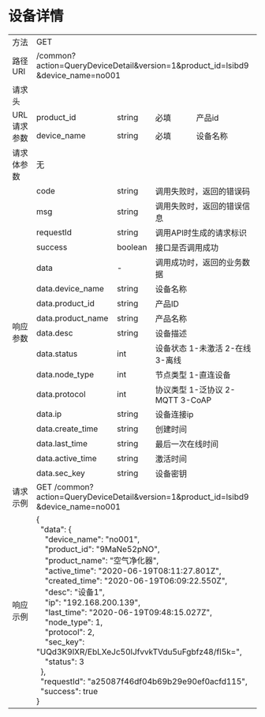 # **设备详情**  

<table style="text-align: left">

<tr><td >方法</td><td colspan="4">GET</td></tr>
<tr><td>路径URI</td><td colspan="4">/common?action=QueryDeviceDetail&version=1&product_id=lsibd9
&device_name=no001
</td></tr>
<tr><td>请求头</td><td colspan="4"></td></tr>

<tr><td rowspan="2">URL请求参数</td><td>product_id</td><td>string</td><td>必填</td><td>产品id</td></tr>
<tr><td>device_name</td><td>string</td><td>必填</td><td>设备名称</td></tr>

<tr><td>请求体参数</td><td colspan="4">无</td></tr>

<tr><td rowspan="17">响应参数</td><td>code</td><td>string</td><td colspan="2">调用失败时，返回的错误码</td></tr>
<tr><td>msg</td><td>string</td><td colspan="2">调用失败时，返回的错误信息</td></tr>
<tr><td>requestId</td><td>string</td><td colspan="2">调用API时生成的请求标识</td></tr>
<tr><td>success</td><td>boolean</td><td colspan="2">接口是否调用成功</td></tr>
<tr><td>data</td><td>-</td><td colspan="2">调用成功时，返回的业务数据</td></tr>

<tr><td>data.device_name</td><td>string</td><td colspan="2">设备名称</td></tr>
<tr><td>data.product_id</td><td>string</td><td colspan="2">产品ID</td></tr>
<tr><td>data.product_name</td><td>string</td><td colspan="2">产品名称</td></tr>
<tr><td>data.desc</td><td>string</td><td colspan="2">设备描述</td></tr>
<tr><td>data.status</td><td>int</td><td colspan="2">设备状态 1-未激活 2-在线 3-离线</td></tr>
<tr><td>data.node_type</td><td>int</td><td colspan="2">节点类型 1-直连设备</td></tr>
<tr><td>data.protocol</td><td>int</td><td colspan="2">协议类型 1-泛协议 2-MQTT 3-CoAP</td></tr>
<tr><td>data.ip</td><td>string</td><td colspan="2">设备连接ip</td></tr>
<tr><td>data.create_time</td><td>string</td><td colspan="2">创建时间</td></tr>
<tr><td>data.last_time</td><td>string</td><td colspan="2">最后一次在线时间</td></tr>
<tr><td>data.active_time</td><td>string</td><td colspan="2">激活时间</td></tr>
<tr><td>data.sec_key</td><td>string</td><td colspan="2">设备密钥</td></tr>

<tr><td>请求示例</td><td colspan="4">GET /common?action=QueryDeviceDetail&version=1&product_id=lsibd9
&device_name=no001
</td></tr>
<tr><td>响应示例</td>
<td colspan="4">
    {   <br>
        &nbsp;&nbsp;"data": {   <br>
            &nbsp;&nbsp;&nbsp;&nbsp;"device_name": "no001", <br>
            &nbsp;&nbsp;&nbsp;&nbsp;"product_id": "9MaNe52pNO", <br>
            &nbsp;&nbsp;&nbsp;&nbsp;"product_name": "空气净化器",   <br>
            &nbsp;&nbsp;&nbsp;&nbsp;"active_time": "2020-06-19T08:11:27.801Z",  <br>
            &nbsp;&nbsp;&nbsp;&nbsp;"created_time": "2020-06-19T06:09:22.550Z", <br>
            &nbsp;&nbsp;&nbsp;&nbsp;"desc": "设备1",        <br>    
            &nbsp;&nbsp;&nbsp;&nbsp;"ip": "192.168.200.139",    <br>
            &nbsp;&nbsp;&nbsp;&nbsp;"last_time": "2020-06-19T09:48:15.027Z",    <br>
            &nbsp;&nbsp;&nbsp;&nbsp;"node_type": 1,     <br>
            &nbsp;&nbsp;&nbsp;&nbsp;"protocol": 2,  <br>
            &nbsp;&nbsp;&nbsp;&nbsp;"sec_key": "UQd3K9lXR/EbLXeJc50lJfvvkTVdu5uFgbfz48/fI5k=",  <br>
            &nbsp;&nbsp;&nbsp;&nbsp;"status": 3 <br>
        &nbsp;&nbsp;},  <br>
        &nbsp;&nbsp;"requestId": "a25087f46df04b69b29e90ef0acfd115",    <br>
        &nbsp;&nbsp;"success": true <br>
    }

</td>
</tr>

</table>
